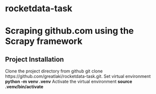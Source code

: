 # rocketdata-task
# Scraping github.com using the Scrapy framework 

## Project Installation

<p>Clone the project directory from github git clone https://github.com/greatlaki/rocketdata-task.git. Set virtual environment <strong>python -m venv .venv</strong>
Activate the virtual environment <strong>source .venv/bin/activate</strong></p>
